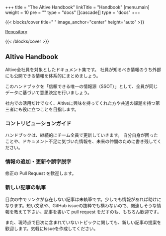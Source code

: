 +++
title = "The Altive Handbook"
linkTitle = "Handbook"
[menu.main]
weight = 10
pre = "<i class='fa-solid fa-computer'></i>"
type = "docs"
[[cascade]]
type = "docs"
+++

<!-- カバー -->
{{< blocks/cover title=" " image_anchor="center" height="auto" >}}
<p>
  <a class="btn btn-lg btn-secondary me-3 mb-4" href="https://github.com/altive/handbook">
    Repository <i class="fab fa-github ms-2 "></i>
  </a>
</p>
{{< /blocks/cover >}}

## Altive Handbook

Altive全社員を対象としたドキュメント集です。
社員が知るべき情報のうち外部にも公開できる情報を体系的にまとめましょう。

このハンドブックを「信頼できる唯一の情報源（SSOT）」として、全員が同じデータに基づいて意思決定を行いましょう。

社内での活用だけでなく、Altiveに興味を持ってくれた方や共通の課題を持つ第三者にも役に立つことを目指します。

### コントリビューションガイド

ハンドブックは、継続的にチーム全員で更新していきます。
自分自身が困ったことや、ドキュメント不足に気づいた情報を、未来の仲間のために書き残してください。 

### 情報の追加・更新や誤字脱字

修正の Pull Request を歓迎します。

### 新しい記事の執筆

目次の中でリンクが存在しない記事は未執筆です。少しでも情報があれば助けになります。短い文章や、GitHub issueの抜粋でも構わないので、関連しそうな情報を教えて下さい。記事を書いて pull request をだすのも、もちろん歓迎です。

また、現時点で目次に含まれていないトピックに関しても、新しい記事の提案を歓迎します。気軽にIssueを作成してください。
